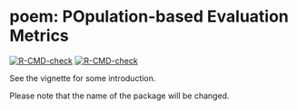 # poem: POpulation-based Evaluation Metrics
<!-- badges: start -->
[![R-CMD-check](https://github.com/RoseYuan/poem/actions/workflows/R-CMD-check.yaml/badge.svg)](https://github.com/RoseYuan/poem/actions/workflows/R-CMD-check.yaml)
[![R-CMD-check](https://github.com/RoseYuan/ClusteringMetrics/actions/workflows/R-CMD-check.yaml/badge.svg)](https://github.com/RoseYuan/ClusteringMetrics/actions/workflows/R-CMD-check.yaml)
<!-- badges: end -->

See the vignette for some introduction.

Please note that the name of the package will be changed.
